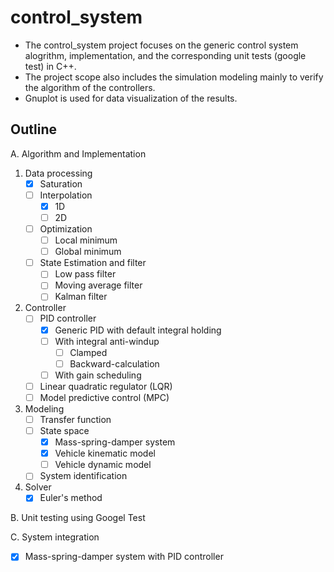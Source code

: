 # control_system
- The control_system project focuses on the generic control system alogrithm, implementation, and the corresponding unit tests (google test) in C++.
- The project scope also includes the simulation modeling mainly to verify the algorithm of the controllers.
- Gnuplot is used for data visualization of the results.

## Outline
A. Algorithm and Implementation
1. Data processing
	- [x] Saturation
	- [ ] Interpolation
		- [x] 1D
		- [ ] 2D
	- [ ] Optimization
		- [ ] Local minimum
		- [ ] Global minimum
	- [ ] State Estimation and filter
		- [ ] Low pass filter
		- [ ] Moving average filter
		- [ ] Kalman filter
2. Controller
	- [ ] PID controller
		- [x] Generic PID with default integral holding
		- [ ] With integral anti-windup
			- [ ] Clamped
			- [ ] Backward-calculation
		- [ ] With gain scheduling
	- [ ] Linear quadratic regulator (LQR)
	- [ ] Model predictive control (MPC)
3. Modeling
	- [ ] Transfer function
	- [ ] State space
		- [x] Mass-spring-damper system
		- [x] Vehicle kinematic model
		- [ ] Vehicle dynamic model
	- [ ] System identification
4. Solver
	- [x] Euler's method

B. Unit testing using Googel Test

C. System integration
- [x] Mass-spring-damper system with PID controller
